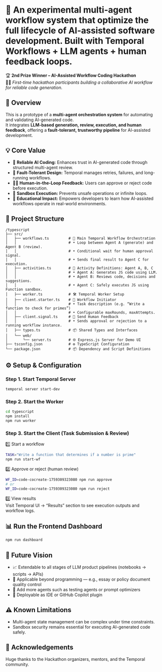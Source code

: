 # 🧠 An experimental multi-agent workflow system that optimize the full lifecycle of AI-assisted software development. Built with Temporal Workflows + LLM agents + human feedback loops.

🏆 **2nd Prize Winner – AI-Assisted Workflow Coding Hackathon**  
👩‍💻 *First-time hackathon participants building a collaborative AI workflow for reliable code generation.*



## 🚀 Overview

This is a prototype of a **multi-agent orchestration system** for automating and validating AI-generated code.  
It integrates **LLM-based generation, review, execution, and human feedback**, offering a **fault-tolerant, trustworthy pipeline** for AI-assisted development.



## 💡 Core Value

- 🤖 **Reliable AI Coding:** Enhances trust in AI-generated code through structured multi-agent review.  
- 🔁 **Fault-Tolerant Design:** Temporal manages retries, failures, and long-running workflows.  
- 🧍‍♀️ **Human-in-the-Loop Feedback:** Users can approve or reject code before execution.  
- 🔐 **Sandbox Execution:** Prevents unsafe operations or infinite loops.  
- 🧠 **Educational Impact:** Empowers developers to learn how AI-assisted workflows operate in real-world environments.



## 🧩 Project Structure
```
/typescript
├── src/
│   ├── workflows.ts         # 🧠 Main Temporal Workflow Orchestration
│   │                        # • Loop between Agent A (generate) and Agent B (review).
│   │                        # • Conditional wait for human approval signal.
│   │                        # • Sends final result to Agent C for execution.
│   ├── activities.ts        # 🤖 Activity Definitions: Agent A, B, C
│   │                        # • Agent A: Generates JS code using LLM.
│   │                        # • Agent B: Reviews code, decisions and suggestions.
│   │                        # • Agent C: Safely executes JS using Function sandbox.
│   ├── worker.ts            # 🛠️ Temporal Worker Setup
│   ├── client.starter.ts    # 🚀 Workflow Initiator
│   │                        # • Task description (e.g. “Write a function to check for primes”)
│   │                        # • Configurable maxRounds, maxAttempts.
│   ├── client.signal.ts     # 🧍 Send Human Feedback
│   │                        # • Sends approval or rejection to a running workflow instance.
│   ├── types.ts             # 📦 Shared Types and Interfaces
│   └── web/
│       └── server.ts        # 🌐 Express.js Server for Demo UI
├── tsconfig.json            # ⚙️ TypeScript Configuration
└── package.json             # 📦 Dependency and Script Definitions
```


 
## ⚙️ Setup & Configuration

### Step 1. Start Temporal Server
```bash
temporal server start-dev
```

### Step 2. Start the Worker 
```bash 
cd typescript
npm install
npm run worker
```

### Step 3. Start the Client (Task Submission & Review)
1️⃣ Start a workflow
```bash 
TASK="Write a function that determines if a number is prime"
npm run start-wf
```
2️⃣ Approve or reject (human review)
```bash 
WF_ID=code-cocreate-1759309323080 npm run approve
# or
WF_ID=code-cocreate-1759309323080 npm run reject
```
3️⃣ View results  
Visit Temporal UI → “Results” section to see execution outputs and workflow logs.


## 📊 Run the Frontend Dashboard 
```bash
npm run dashboard
```

## 🧠 Future Vision
- 📈 Extendable to all stages of LLM product pipelines (notebooks → scripts → APIs)
-	📝 Applicable beyond programming — e.g., essay or policy document quality control
-	🔁 Add more agents such as testing agents or prompt optimizers
- 🔌 Deployable as IDE or GitHub Copilot plugin



## ⚠️ Known Limitations
- Multi-agent state management can be complex under time constraints.
- Sandbox security remains essential for executing AI-generated code safely.



## 🙏 Acknowledgements

Huge thanks to the Hackathon organizers, mentors, and the Temporal community.
